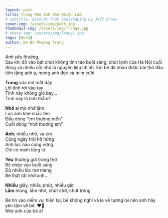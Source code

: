 ```yaml
---
layout: post
title: Trang Nhớ Anh Yêu Nhiều Lắm
# subtitle: Excerpt from Soulshaping by Jeff Brown
cover-img: /assets/img/path.jpg
thumbnail-img: /assets/img/Trang1.jpg
# share-img: /assets/img/Trang1.jpg
tags: [Beiu]
author: Em Bé Phương Trang
---
```


*Anh yêu thương*,\
Sau khi đổ vào bát chút không tỉnh táo buổi sáng, chút lạnh của Hà Nội cuối đông và nhiều nỗi nhớ là nguyên liệu chính. Em bé đã nhào được bài thơ đầu tiên tặng anh ạ, mong anh đọc và mỉm cười 

**Trang** vừa mở mắt dậy \
Lời tình rơi vào tay \
Tình này không gió bay… \
Tình này là tình thắm?

**Nhớ** ai mò nhớ lắm \
Lúc anh khẽ nhắc tên \
Đầu dòng “em thương mến” \
Cuối dòng “nhớ thương em” 

**Anh**, nhiều nhớ, và em \
Cùng ngày trôi hờ hững \
Anh lúc nào cũng vững  \
Chỉ có mình lửng lơ 

**Yêu** thương gửi trong thơ \
Bé nhận vào buổi sáng \
Dù nhiều lúc mơ màng \
Bé thật rất nhớ anh… 

**Nhiều** giây, nhiều phút, nhiều giờ \
**Lắm** mong, lắm nhớ, chút chờ, chút trông 

Bé tin vào niềm vui hiện tại, bé không nghĩ và lo về tương lai nên anh hãy yên tâm về bé. ❤️🌸 \
Nhé anh của bé à!